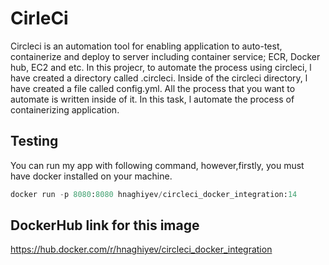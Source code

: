 # CirleCi

Circleci is an automation tool for enabling application to auto-test, containerize and deploy to server including container service; ECR, Docker hub, EC2 and etc. In this projecr, to automate the process using circleci, l have created a directory called .circleci. Inside of the circleci directory, l have created a file called config.yml. All the process that you want to automate is written inside of it. In this task,  l automate the process of containerizing application. 


## Testing
You can run my app with following command, however,firstly, you must have docker installed on your machine.

```python
docker run -p 8080:8080 hnaghiyev/circleci_docker_integration:14
```


## DockerHub link for this image
<https://hub.docker.com/r/hnaghiyev/circleci_docker_integration>
